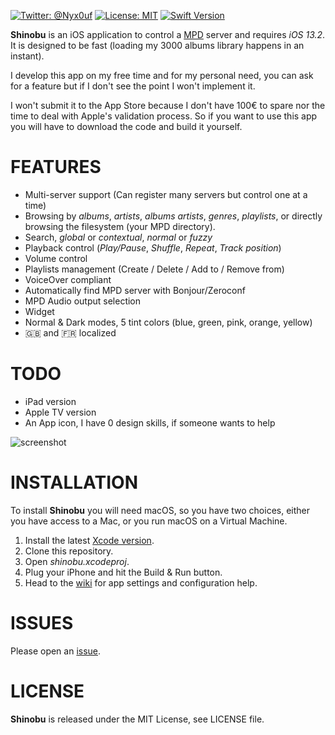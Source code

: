 [![Twitter: @Nyx0uf](https://img.shields.io/badge/contact-@Nyx0uf-blue.svg?style=flat)](https://twitter.com/Nyx0uf) [![License: MIT](https://img.shields.io/badge/license-MIT-blue.svg?style=flat)](https://github.com/Nyx0uf/shinobu/blob/master/LICENSE) [![Swift Version](https://img.shields.io/badge/Swift-5.0-orange.svg)]()

**Shinobu** is an iOS application to control a [MPD](http://www.musicpd.org/) server and requires *iOS 13.2*. It is designed to be fast (loading my 3000 albums library happens in an instant).

I develop this app on my free time and for my personal need, you can ask for a feature but if I don't see the point I won't implement it.

I won't submit it to the App Store because I don't have 100€ to spare nor the time to deal with Apple's validation process. So if you want to use this app you will have to download the code and build it yourself.

# FEATURES

- Multi-server support (Can register many servers but control one at a time)
- Browsing by *albums*, *artists*, *albums artists*, *genres*, *playlists*, or directly browsing the filesystem (your MPD directory).
- Search, *global* or *contextual*, *normal* or *fuzzy*
- Playback control (*Play/Pause*, *Shuffle*, *Repeat*, *Track position*)
- Volume control
- Playlists management (Create / Delete / Add to / Remove from)
- VoiceOver compliant
- Automatically find MPD server with Bonjour/Zeroconf
- MPD Audio output selection
- Widget
- Normal & Dark modes, 5 tint colors (blue, green, pink, orange, yellow)
- 🇬🇧 and 🇫🇷 localized


# TODO

- iPad version
- Apple TV version
- An App icon, I have 0 design skills, if someone wants to help


![screenshot](https://static.whine.fr/images/2019/shinobu2.gif)


# INSTALLATION

To install **Shinobu** you will need macOS, so you have two choices, either you have access to a Mac, or you run macOS on a Virtual Machine.

1. Install the latest [Xcode version](https://itunes.apple.com/fr/app/xcode/id497799835?l=en&mt=12).
2. Clone this repository.
3. Open *shinobu.xcodeproj*.
4. Plug your iPhone and hit the Build & Run button.
5. Head to the [wiki](https://github.com/Nyx0uf/shinobu/wiki) for app settings and configuration help.


# ISSUES

Please open an [issue](https://github.com/Nyx0uf/shinobu/issues).


# LICENSE

**Shinobu** is released under the MIT License, see LICENSE file.
